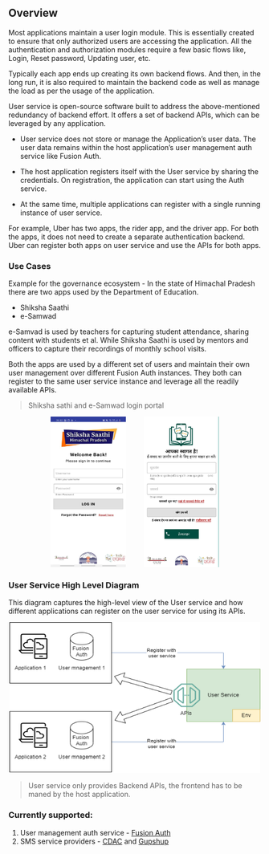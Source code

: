 ## Overview

Most applications maintain a user login module. This is essentially created to ensure that only authorized users are accessing the application. All the authentication and authorization modules require a few basic flows like, Login, Reset password, Updating user, etc.

Typically each app ends up creating its own backend flows. And then, in the long run, it is also required to maintain the backend code as well as manage the load as per the usage of the application.

User service is open-source software built to address the above-mentioned redundancy of backend effort. It offers a set of backend APIs, which can be leveraged by any application. 

- User service does not store or manage the Application’s user data. The user data remains within the host application’s user management auth service like Fusion Auth. 
- The host application registers itself with the User service by sharing the credentials. On registration, the application can start using the Auth service.

- At the same time, multiple applications can register with a single running instance of user service. 

For example, Uber has two apps, the rider app, and the driver app. For both the apps, it does not need to create a separate authentication backend. Uber can register both apps on user service and use the APIs for both apps.

### Use Cases

Example for the governance ecosystem - In the state of Himachal Pradesh there are two apps used by the Department of Education. 

- Shiksha Saathi  
- e-Samwad

e-Samvad is used by teachers for capturing student attendance, sharing content with students et al. While Shiksha Saathi is used by mentors and officers to capture their recordings of monthly school visits.

Both the apps are used by a different set of users and maintain their own user management over different Fusion Auth instances. They both can register to the same user service instance and leverage all the readily available APIs.

> Shiksha sathi and e-Samwad login portal

<p align="middle">
<img src="images/sathi-login.jpg" width="150" height="300"/> 
&nbsp; &nbsp; &nbsp; &nbsp;
<img src="images/esamwad-login.jpg" width="150" height="300"/>
</p>

### User Service High Level Diagram

This diagram captures the high-level view of the User service and how different applications can register on the user service for using its APIs.

<p align="center">
<img src="images/User-service_HLD.png" width="500" height="300"/>
</p>

>User service only provides Backend APIs, the frontend has to be maned by the host application.

### Currently supported:

1. User management auth service - [Fusion Auth](https://github.com/fusionauth)
2. SMS service providers - [CDAC](/src/user/sms/cdac/) and [Gupshup](/src/user/sms/gupshup/)

